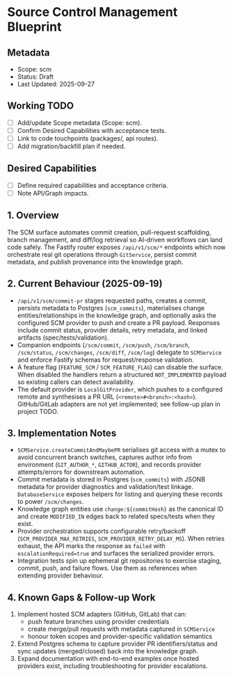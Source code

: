 # Source Control Management Blueprint

## Metadata

- Scope: scm
- Status: Draft
- Last Updated: 2025-09-27

## Working TODO

- [ ] Add/update Scope metadata (Scope: scm).
- [ ] Confirm Desired Capabilities with acceptance tests.
- [ ] Link to code touchpoints (packages/, api routes).
- [ ] Add migration/backfill plan if needed.

## Desired Capabilities

- [ ] Define required capabilities and acceptance criteria.
- [ ] Note API/Graph impacts.

## 1. Overview
The SCM surface automates commit creation, pull-request scaffolding, branch management, and diff/log retrieval so AI-driven workflows can land code safely. The Fastify router exposes `/api/v1/scm/*` endpoints which now orchestrate real git operations through `GitService`, persist commit metadata, and publish provenance into the knowledge graph.

## 2. Current Behaviour (2025-09-19)
- `/api/v1/scm/commit-pr` stages requested paths, creates a commit, persists metadata to Postgres (`scm_commits`), materialises change entities/relationships in the knowledge graph, and optionally asks the configured SCM provider to push and create a PR payload. Responses include commit status, provider details, retry metadata, and linked artifacts (spec/tests/validation).
- Companion endpoints (`/scm/commit`, `/scm/push`, `/scm/branch`, `/scm/status`, `/scm/changes`, `/scm/diff`, `/scm/log`) delegate to `SCMService` and enforce Fastify schemas for request/response validation.
- A feature flag (`FEATURE_SCM` / `SCM_FEATURE_FLAG`) can disable the surface. When disabled the handlers return a structured `NOT_IMPLEMENTED` payload so existing callers can detect availability.
- The default provider is `LocalGitProvider`, which pushes to a configured remote and synthesises a PR URL (`<remote>#<branch>:<hash>`). GitHub/GitLab adapters are not yet implemented; see follow-up plan in project TODO.

## 3. Implementation Notes
- `SCMService.createCommitAndMaybePR` serialises git access with a mutex to avoid concurrent branch switches, captures author info from environment (`GIT_AUTHOR_*`, `GITHUB_ACTOR`), and records provider attempts/errors for downstream automation.
- Commit metadata is stored in Postgres (`scm_commits`) with JSONB metadata for provider diagnostics and validation/test linkage. `DatabaseService` exposes helpers for listing and querying these records to power `/scm/changes`.
- Knowledge graph entities use `change:${commitHash}` as the canonical ID and create `MODIFIED_IN` edges back to related specs/tests when they exist.
- Provider orchestration supports configurable retry/backoff (`SCM_PROVIDER_MAX_RETRIES`, `SCM_PROVIDER_RETRY_DELAY_MS`). When retries exhaust, the API marks the response as `failed` with `escalationRequired=true` and surfaces the serialized provider errors.
- Integration tests spin up ephemeral git repositories to exercise staging, commit, push, and failure flows. Use them as references when extending provider behaviour.

## 4. Known Gaps & Follow-up Work
1. Implement hosted SCM adapters (GitHub, GitLab) that can:
   - push feature branches using provider credentials
   - create merge/pull requests with metadata captured in `SCMService`
   - honour token scopes and provider-specific validation semantics
2. Extend Postgres schema to capture provider PR identifiers/status and sync updates (merged/closed) back into the knowledge graph.
3. Expand documentation with end-to-end examples once hosted providers exist, including troubleshooting for provider escalations.
